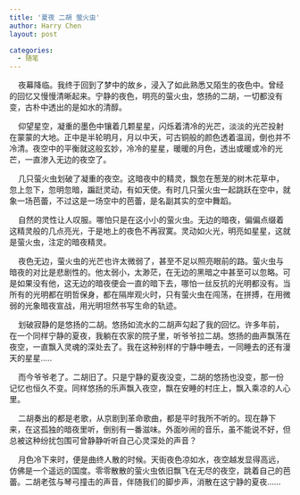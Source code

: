 ```yaml
---
title: '夏夜 二胡 萤火虫'
author: Harry Chen
layout: post

categories:
  - 随笔
---
```


    夜幕降临。我终于回到了梦中的故乡，浸入了如此熟悉又陌生的夜色中。曾经的回忆又慢慢清晰起来。宁静的夜色，明亮的萤火虫，悠扬的二胡，一切都没有变，古朴中透出的是如水的清醇。

    仰望星空，凝重的墨色中镶着几颗星星，闪烁着清冷的光芒，淡淡的光芒投射在蒙蒙的大地。正中是半轮明月，月以中天，可古铜般的颜色透着温润，倒也并不冷清。夜空中的平衡就这般玄妙，冷冷的星星，暖暖的月色，透出或暖或冷的光芒，一直渗入无边的夜空了。

    几只萤火虫划破了凝重的夜空。这暗夜中的精灵，飘忽在葱茏的树木花草中，忽上忽下，忽明忽暗，蹁跹灵动，有如天使。有时几只萤火虫一起跳跃在空中，就象一场芭蕾，不过这是一场空中的芭蕾，是名副其实的空中舞蹈。

    自然的灵性让人叹服。哪怕只是在这小小的萤火虫。无边的暗夜，偏偏点缀着这精灵般的几点亮光，于是地上的夜色不再寂寞。灵动如火光，明亮如星星，这就是萤火虫，注定的暗夜精灵。

    夜色无边，萤火虫的光芒也许太微弱了，甚至不足以照亮眼前的路。萤火虫与暗夜的对比是悲剧性的。他太弱小，太渺茫，在无边的黑暗之中甚至可以忽略。可是如果没有他，这无边的暗夜便会一直的暗下去，哪怕一丝反抗的光明都没有。当所有的光明都在明哲保身，都在隔岸观火时，只有萤火虫在闯荡，在拼搏，在用微弱的光象暗夜宣战，用光明坦然书写生命的轨迹。

    划破寂静的是悠扬的二胡。悠扬如流水的二胡声勾起了我的回忆。许多年前，在一个同样宁静的夏夜，我躺在农家的院子里，听爷爷拉二胡。悠扬的曲声飘荡在夜空，一直飘入灵魂的深处去了。我在这种别样的宁静中睡去，一同睡去的还有漫天的星星…..

    而今爷爷老了。二胡旧了。只是宁静的夏夜没变，二胡的悠扬也没变，那一份记忆也恒久不变。同样悠扬的乐声飘入夜空，飘在安睡的村庄上，飘入乘凉的人心里。

    二胡奏出的都是老歌，从京剧到革命歌曲，都是平时我所不听的。现在静下来，在这孤独的暗夜里听，倒别有一番滋味。外面吵闹的音乐，虽不能说不好，但总被这种纷扰包围可曾静静听听自己心灵深处的声音？

    月色冷下来时，便是曲终人散的时候。天街夜色凉如水，夜空越发显得高远，仿佛是一个遥远的国度。零零散散的萤火虫依旧飘飞在无尽的夜空，跳着自己的芭蕾。二胡老弦与琴弓撞击的声音，伴随我们的脚步声，消散在这宁静的夏夜……
